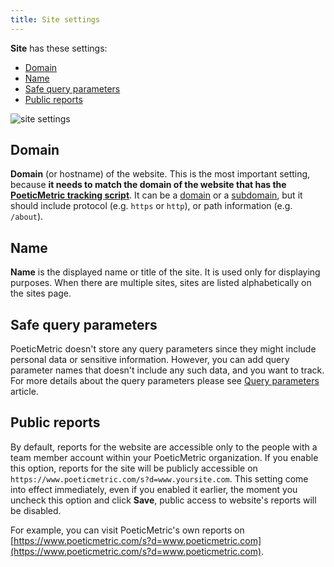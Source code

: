 ```yaml
---
title: Site settings
---
```


**Site** has these settings:

* [Domain](#domain)
* [Name](#name)
* [Safe query parameters](#safe-query-parameters)
* [Public reports](#public-reports)

![site settings](/docs-files/websites/site-settings/site-settings.png "Site settings")

## Domain

**Domain** (or hostname) of the website. This is the most important setting, because **it needs to match the domain of the website that has the [PoeticMetric tracking script](/docs/websites/adding-the-script-to-your-website)**. It can be a [domain](https://en.wikipedia.org/wiki/Domain_name) or a [subdomain](https://en.wikipedia.org/wiki/Subdomain), but it should include protocol (e.g. `https` or `http`), or path information (e.g. `/about`).

## Name

**Name** is the displayed name or title of the site. It is used only for displaying purposes. When there are multiple sites, sites are listed alphabetically on the sites page.

## Safe query parameters

PoeticMetric doesn't store any query parameters since they might include personal data or sensitive information. However, you can add query parameter names that doesn't include any such data, and you want to track. For more details about the query parameters please see [Query parameters](/docs/websites/query-parameters) article.

## Public reports

By default, reports for the website are accessible only to the people with a team member account within your PoeticMetric organization. If you enable this option, reports for the site will be publicly accessible on `https://www.poeticmetric.com/s?d=www.yoursite.com`. This setting come into effect immediately, even if you enabled it earlier, the moment you uncheck this option and click **Save**, public access to website's reports will be disabled.

For example, you can visit PoeticMetric's own reports on [https://www.poeticmetric.com/s?d=www.poeticmetric.com](https://www.poeticmetric.com/s?d=www.poeticmetric.com).
